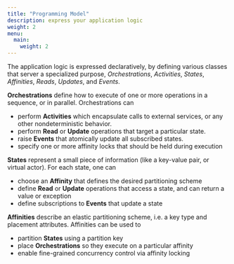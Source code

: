 ```yaml
---
title: "Programming Model"
description: express your application logic
weight: 2
menu:
  main: 
    weight: 2
---
```


The application logic is expressed declaratively, by defining various classes that server a specialized purpose, *Orchestrations*, *Activities*, *States*, *Affinities*, *Reads*, *Updates*, and *Events*.

**Orchestrations** define how to execute of one or more operations in a sequence, or in parallel. Orchestrations can

- perform **Activities** which encapsulate calls to external services, or any other nondeterministic behavior.
- perform **Read** or **Update** operations that target a particular state.
- raise **Events** that atomically update all subscribed states.
- specify one or more affinity locks that should be held during execution

**States** represent a small piece of information (like a key-value pair, or virtual actor). For each state, one can

- choose an **Affinity** that defines the desired partitioning scheme
- define **Read** or **Update** operations that access a state, and can return a value or exception
- define subscriptions to **Events** that update a state

**Affinities** describe an elastic partitioning scheme, i.e. a key type and placement attributes. Affinities can be used to

- partition **States** using a partition key
- place **Orchestrations** so they execute on a particular affinity
- enable fine-grained concurrency control via affinity locking
